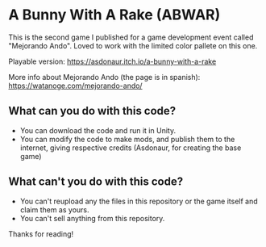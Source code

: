# A Bunny With A Rake (ABWAR)
This is the second game I published for a game development event called "Mejorando Ando".
Loved to work with the limited color pallete on this one.

Playable version: https://asdonaur.itch.io/a-bunny-with-a-rake

More info about Mejorando Ando (the page is in spanish): https://watanoge.com/mejorando-ando/

## What can you do with this code?
- You can download the code and run it in Unity.
- You can modify the code to make mods, and publish them to the internet, giving respective credits (Asdonaur, for creating the base game)

## What can't you do with this code?
- You can't reupload any the files in this repository or the game itself and claim them as yours.
- You can't sell anything from this repository.

Thanks for reading!
